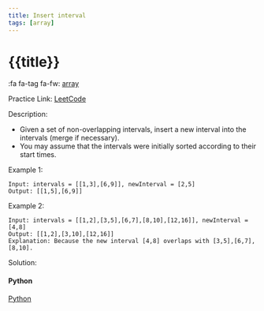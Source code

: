 ```yaml
---
title: Insert interval
tags: [array]
---
```


# {{title}}

:fa fa-tag fa-fw: [array]({{tagspath}}/array)

Practice Link: [LeetCode](https://leetcode.com/problems/insert-interval/)

Description:

- Given a set of non-overlapping intervals, insert a new interval into the intervals (merge if necessary).
- You may assume that the intervals were initially sorted according to their start times.

Example 1:

```text
Input: intervals = [[1,3],[6,9]], newInterval = [2,5]
Output: [[1,5],[6,9]]
```

Example 2:

```text
Input: intervals = [[1,2],[3,5],[6,7],[8,10],[12,16]], newInterval = [4,8]
Output: [[1,2],[3,10],[12,16]]
Explanation: Because the new interval [4,8] overlaps with [3,5],[6,7],[8,10].
```

Solution:

<!-- tabs:start -->
#### **Python**

[Python](../../pycode/array/insert-interval.py ':include :type=code')
<!-- tabs:end -->
